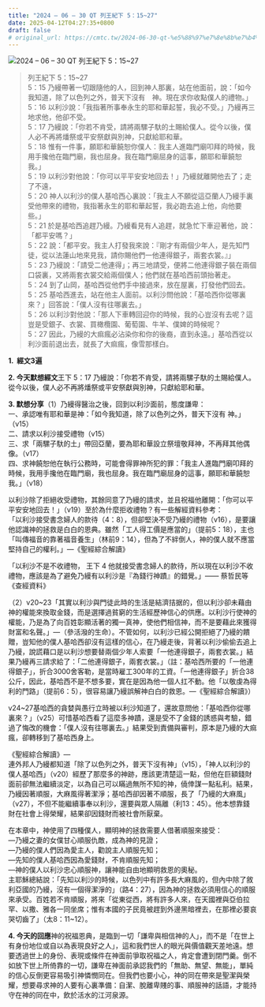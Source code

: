 ```yaml
---
title: "2024 – 06 – 30 QT 列王紀下 5：15~27"
date: 2025-04-12T04:27:35+0800
draft: false
# original_url: https://cmtc.tw/2024-06-30-qt-%e5%88%97%e7%8e%8b%e7%b4%80%e4%b8%8b-5%ef%bc%9a1527
---
```


![2024 – 06 – 30 QT 列王紀下 5：15\~27](/images/qt.jpg  "2024 – 06 – 30 QT 列王紀下 5：15\~27")

> 列王紀下 5：15\~27  
> 5：15 乃縵帶著一切跟隨他的人，回到神人那裏，站在他面前，說：「如今我知道，除了以色列之外，普天下沒有　神。現在求你收點僕人的禮物。」  
> 5：16 以利沙說：「我指著所事奉永生的耶和華起誓，我必不受。」乃縵再三地求他，他卻不受。  
> 5：17 乃縵說：「你若不肯受，請將兩騾子馱的土賜給僕人。從今以後，僕人必不再將燔祭或平安祭獻與別神，只獻給耶和華。  
> 5：18 惟有一件事，願耶和華饒恕你僕人：我主人進臨門廟叩拜的時候，我用手攙他在臨門廟，我也屈身。我在臨門廟屈身的這事，願耶和華饒恕我。」  
> 5：19 以利沙對他說：「你可以平平安安地回去！」乃縵就離開他去了；走了不遠，  
> 5：20 神人以利沙的僕人基哈西心裏說：「我主人不願從這亞蘭人乃縵手裏受他帶來的禮物，我指著永生的耶和華起誓，我必跑去追上他，向他要些。」  
> 5：21 於是基哈西追趕乃縵。乃縵看見有人追趕，就急忙下車迎著他，說：「都平安嗎？」  
> 5：22 說：「都平安。我主人打發我來說：『剛才有兩個少年人，是先知門徒，從以法蓮山地來見我，請你賜他們一他連得銀子，兩套衣裳。』」  
> 5：23 乃縵說：「請受二他連得」；再三地請受，便將二他連得銀子裝在兩個口袋裏，又將兩套衣裳交給兩個僕人；他們就在基哈西前頭抬著走。  
> 5：24 到了山岡，基哈西從他們手中接過來，放在屋裏，打發他們回去。  
> 5：25 基哈西進去，站在他主人面前。以利沙問他說：「基哈西你從哪裏來？」回答說：「僕人沒有往哪裏去。」  
> 5：26 以利沙對他說：「那人下車轉回迎你的時候，我的心豈沒有去呢？這豈是受銀子、衣裳、買橄欖園、葡萄園、牛羊、僕婢的時候呢？  
> 5：27 因此，乃縵的大痲瘋必沾染你和你的後裔，直到永遠。」基哈西從以利沙面前退出去，就長了大痲瘋，像雪那樣白。

**1.  經文3遍**

**2. 今天默想經文**王下 5：17 乃縵說：「你若不肯受，請將兩騾子馱的土賜給僕人。從今以後，僕人必不再將燔祭或平安祭獻與別神，只獻給耶和華。

**3. 默想分享**（1）乃縵得醫治之後，回到以利沙面前，態度謙卑：  
一、承認唯有耶和華是神：「如今我知道，除了以色列之外，普天下沒有 神。」（v15）  
二、請求以利沙接受禮物（v15）  
三、求「兩騾子馱的土」帶回亞蘭，要為耶和華設立祭壇敬拜神，不再拜其他偶像。（v17）  
四、求神饒恕他在執行公務時，可能會得罪神所犯的罪：「我主人進臨門廟叩拜的時候，我用手攙他在臨門廟，我也屈身。我在臨門廟屈身的這事，願耶和華饒恕我。」（v18）

以利沙除了拒絕收受禮物，其餘同意了乃縵的請求，並且祝福他離開：「你可以平平安安地回去！」（v19）至於為什麼拒收禮物？有一些解經資料參考：  
「以利沙接受書念婦人的款待（4：8），但卻堅決不受乃縵的禮物（v16），是要讓他認識神的拯救是白白的恩典。雖然「工人得工價是應當的」（提前5：18），主也「叫傳福音的靠著福音養生」（林前9：14），但為了不絆倒人，神的僕人就不應當堅持自己的權利。」—《聖經綜合解讀》

「以利沙不是不收禮物， 王下 4 他就接受書念婦人的款待，所以現在以利沙不收禮物，應該是為了避免乃縵有以利沙是『為錢行神蹟』的錯覺。」―― 蔡哲民等《查經資料》

（2）v20\~23「其實以利沙與門徒此時的生活是結濟拮据的，但以利沙卻未藉由神的權能來換取金錢，而是選擇過貧窮的生活經歷神信心的供應。以利沙行使神的權能，乃是為了向百姓彰顯活著的獨一真神，使他們相信神，而不是要藉此來獲得財富和名聲。」—（參活潑的生命）。不管如何，以利沙已經公開拒絕了乃縵的饋贈，豈知他的僕人基哈西卻沒有這樣的信心，在乃縵走後，背著以利沙偷偷去追上乃縵，說謊藉口是以利沙想要替兩個少年人索要「一他連得銀子，兩套衣裳。」結果乃縵再三請求給了：「二他連得銀子，兩套衣裳。」（註：基哈西所要的「一他連得銀子」，折合3000舍客勒，是當時雇工300年的工資。「一他連得銀子」折合38公斤，因此，基哈西不是不想多要，實在是因為他一個人扛不動。他「以敬虔為得利的門路」（提前6：5），很容易讓乃縵誤解神白白的救恩。—《聖經綜合解讀》）

v24\~27基哈西的貪婪與愚行立時被以利沙知道了，還故意問他：「基哈西你從哪裏來？」（v25）可惜基哈西看了這麼多神蹟，還是受不了金錢的誘惑與考驗，錯過了悔改的機會：「僕人沒有往哪裏去。」結果受到責備與審判，原本是乃縵的大痲瘋，卻轉移到了基哈西身上。

《聖經綜合解讀》—  
連外邦人乃縵都知道「除了以色列之外，普天下沒有神」（v15），「神人以利沙的僕人基哈西」（v20）經歷了那麼多的神跡，應該更清楚這一點，但他在巨額錢財面前卻無法繼續淡定，以為自己可以瞞過無所不知的神，僥倖謀一點私利。結果，乃縵因著順服，大麻風得著潔淨；基哈西卻因著不順服，長了「乃縵的大麻風」（v27），不但不能繼續事奉以利沙，還要與眾人隔離（利13：45）。他本想靠錢財在社會上得榮耀，結果卻因錢財而被社會所厭棄。

在本章中，神使用了四種僕人，顯明神的拯救需要人借著順服來接受：  
—乃縵之妻的女僕甘心順服仇敵，成為神的見證；  
—乃縵的僕人們因為愛主人，勸說主人順服先知；  
—先知的僕人基哈西因為愛錢財，不肯順服先知；  
—神的僕人以利沙忠心順服神，讓神能自由地顯明救恩的奧秘。  
主耶穌總結說：「先知以利沙的時候，以色列中有許多長大麻風的，但內中除了敘利亞國的乃縵，沒有一個得潔淨的」（路4：27），因為神的拯救必須用信心的順服來承受。百姓若不肯順服，將來「從東從西，將有許多人來，在天國裡與亞伯拉罕、以撒、雅各一同坐席；惟有本國的子民竟被趕到外邊黑暗裡去，在那裡必要哀哭切齒了」（太8：11\~12）。

**4. 今天的回應**神的祝福恩典，是臨到一切「謙卑與相信神的人」，而不是「在世上有身份地位或自以為表現良好之人」，這和我們世人的眼光與價值觀天差地遠。想要透過世上的身份、表現或條件在神面前爭取祝福之人，肯定會遭到閉門羹。倒不如放下世上所倚靠的一切，謙卑在神面前承認我們的「無助、無望、無能」，單純的信心反倒更容易吸引神憐憫同在。但我們也要小心，神的同在帶來是聖潔與榮耀，想要尋求神的人要有心裏準備：自潔、脫離卑賤的事、順服神的話語，才能持守在神的同在中，飲於活水的江河泉源。